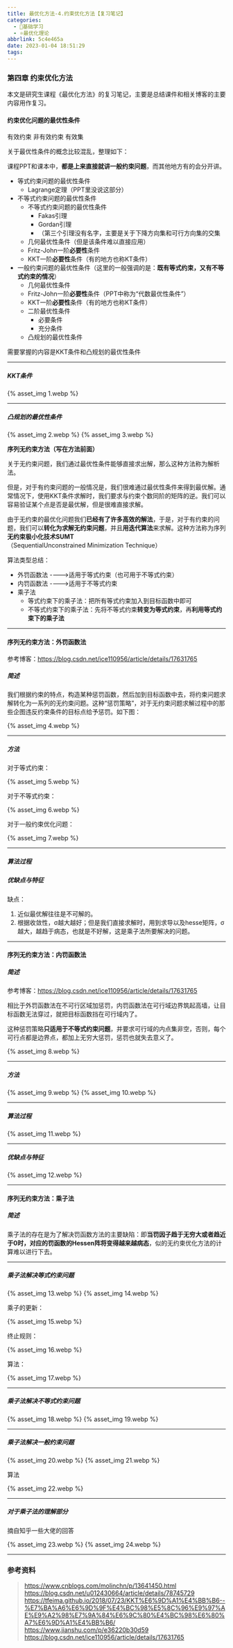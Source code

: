 ```yaml
---
title: 最优化方法-4.约束优化方法【复习笔记】
categories:
  - 🌙基础学习
  - ⭐最优化理论
abbrlink: 5c4e465a
date: 2023-01-04 18:51:29
tags:
---
```


### 第四章 约束优化方法

本文是研究生课程《最优化方法》的复习笔记，主要是总结课件和相关博客的主要内容用作复习。

#### 约束优化问题的最优性条件

有效约束
非有效约束
有效集

关于最优性条件的概念比较混乱，整理如下：

<!--more-->

课程PPT和课本中，**都是上来直接就讲一般约束问题**，而其他地方有的会分开讲。

- 等式约束问题的最优性条件
    - Lagrange定理（PPT里没说这部分）
- 不等式约束问题的最优性条件
    - 不等式约束问题的最优性条件
        - Fakas引理
        - Gordan引理
        - （第三个引理没有名字，主要是关于下降方向集和可行方向集的交集
    - 几何最优性条件（但是该条件难以直接应用）
    - Fritz-John一阶**必要性**条件
    - KKT一阶**必要性**条件（有的地方也称KT条件）
- 一般约束问题的最优性条件（这里的一般强调的是：**既有等式约束，又有不等式约束的情况**）
    - 几何最优性条件
    - Fritz-John一阶**必要性**条件（PPT中称为“代数最优性条件”）
    - KKT一阶**必要性**条件（有的地方也称KT条件）
    - 二阶最优性条件
        - 必要条件
        - 充分条件
    - 凸规划的最优性条件

需要掌握的内容是KKT条件和凸规划的最优性条件

***

##### KKT条件

{% asset_img 1.webp %}

***

##### 凸规划的最优性条件

{% asset_img 2.webp %}
{% asset_img 3.webp %}

**序列无约束方法（写在方法前面）**

关于无约束问题，我们通过最优性条件能够直接求出解，那么这种方法称为解析法。

但是，对于有约束问题的一般情况是，我们很难通过最优性条件来得到最优解。通常情况下，使用KKT条件求解时，我们要求与约束个数同阶的矩阵的逆。我们可以容易验证某个点是否是最优解，但是很难直接求解。

由于无约束的最优化问题我们**已经有了许多高效的解法**，于是，对于有约束的问题，我们可以**转化为求解无约束问题**，并且**用迭代算法**来求解。这种方法称为序列**无约束极小化技术SUMT**（SequentialUnconstrained Minimization Technique）

算法类型总结：
- 外罚函数法 ---->适用于等式约束（也可用于不等式约束）
- 内罚函数法 ---->适用于不等式约束
- 乘子法
    - 等式约束下的乘子法：把所有等式约束加入到目标函数中即可
    - 不等式约束下的乘子法：先将不等式约束**转变为等式约束**，再**利用等式约束下的乘子法**

***

#### 序列无约束方法：外罚函数法

参考博客：<https://blog.csdn.net/ice110956/article/details/17631765>

##### 简述

我们根据约束的特点，构造某种惩罚函数，然后加到目标函数中去，将约束问题求解转化为一系列的无约束问题。这种“惩罚策略”，对于无约束问题求解过程中的那些企图违反约束条件的目标点给予惩罚。如下图：

{% asset_img 4.webp %}

***

##### 方法

对于等式约束：

{% asset_img 5.webp %}

对于不等式约束：

{% asset_img 6.webp %}

对于一般约束优化问题：

{% asset_img 7.webp %}

***

##### 算法过程

##### 优缺点与特征

缺点：
1. 近似最优解往往是不可解的。
2. 根据收敛性，σ越大越好；但是我们直接求解时，用到求导以及hesse矩阵，σ越大，越趋于病态，也就是不好解，这是乘子法所要解决的问题。

***

#### 序列无约束方法：内罚函数法

##### 简述

参考博客：<https://blog.csdn.net/ice110956/article/details/17631765>

相比于外罚函数法在不可行区域加惩罚，内罚函数法在可行域边界筑起高墙，让目标函数无法穿过，就把目标函数挡在可行域内了。

这种惩罚策略**只适用于不等式约束问题**，并要求可行域的内点集非空，否则，每个可行点都是边界点，都加上无穷大惩罚，惩罚也就失去意义了。

{% asset_img 8.webp %}

***

##### 方法

{% asset_img 9.webp %}
{% asset_img 10.webp %}

***

##### 算法过程

{% asset_img 11.webp %}

***

##### 优缺点与特征

{% asset_img 12.webp %}

***

#### 序列无约束方法：乘子法

##### 简述

乘子法的存在是为了解决罚函数方法的主要缺陷：即**当罚因子趋于无穷大或者趋近于0时，对应的罚函数的Hessen阵将变得越来越病态**，似的无约束优化方法的计算难以进行下去。

***

##### 乘子法解决等式约束问题

{% asset_img 13.webp %}
{% asset_img 14.webp %}

乘子的更新：

{% asset_img 15.webp %}

终止规则：

{% asset_img 16.webp %}

算法：

{% asset_img 17.webp %}

***

##### 乘子法解决不等式约束问题

{% asset_img 18.webp %}
{% asset_img 19.webp %}

***

##### 乘子法解决一般约束问题

{% asset_img 20.webp %}
{% asset_img 21.webp %}

算法

{% asset_img 22.webp %}

***

##### 对于乘子法的理解部分

摘自知乎一些大佬的回答

{% asset_img 23.webp %}
{% asset_img 24.webp %}

***

### 参考资料

> <https://www.cnblogs.com/molinchn/p/13641450.html>
> <https://blog.csdn.net/u012430664/article/details/78745729>
> <https://tfeima.github.io/2018/07/23/KKT%E6%9D%A1%E4%BB%B6--%E7%BA%A6%E6%9D%9F%E4%BC%98%E5%8C%96%E9%97%AE%E9%A2%98%E7%9A%84%E6%9C%80%E4%BC%98%E6%80%A7%E6%9D%A1%E4%BB%B6/>
> <https://www.jianshu.com/p/e36220b30d59>
> <https://blog.csdn.net/ice110956/article/details/17631765>
